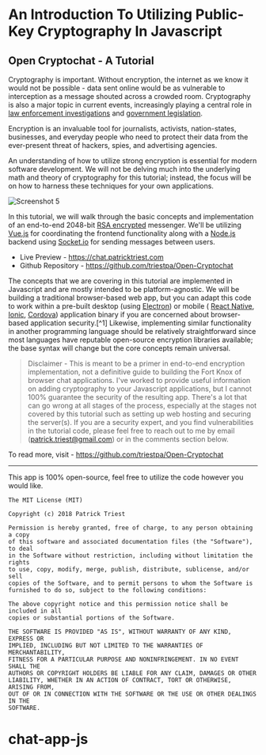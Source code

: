 # An Introduction To Utilizing Public-Key Cryptography In Javascript

## Open Cryptochat - A Tutorial

Cryptography is important.  Without encryption, the internet as we know it would not be possible - data sent online would be as vulnerable to interception as a message shouted across a crowded room.  Cryptography is also a major topic in current events, increasingly playing a central role in [law enforcement investigations](https://en.wikipedia.org/wiki/FBI%E2%80%93Apple_encryption_dispute) and [government legislation](https://www.politico.com/tipsheets/morning-cybersecurity/2017/11/10/texas-shooting-could-revive-encryption-legislation-223290).

Encryption is an invaluable tool for journalists, activists, nation-states, businesses, and everyday people who need to protect their data from the ever-present threat of hackers, spies, and advertising agencies.

An understanding of how to utilize strong encryption is essential for modern software development.  We will not be delving much into the underlying math and theory of cryptography for this tutorial; instead, the focus will be on how to harness these techniques for your own applications.

![Screenshot 5](https://cdn.patricktriest.com/blog/images/posts/e2e-chat/screenshot_5.png)

In this tutorial, we will walk through the basic concepts and implementation of an end-to-end 2048-bit [RSA encrypted](https://en.wikipedia.org/wiki/RSA_(cryptosystem)) messenger. We'll be utilizing [Vue.js](https://vuejs.org/) for coordinating the frontend functionality along with a [Node.js](https://nodejs.org/en/) backend using [Socket.io](https://socket.io/) for sending messages between users.

- Live Preview - https://chat.patricktriest.com
- Github Repository - https://github.com/triestpa/Open-Cryptochat

The concepts that we are covering in this tutorial are implemented in Javascript and are mostly intended to be platform-agnostic.  We will be building a traditional browser-based web app, but you can adapt this code to work within a pre-built desktop (using [Electron](https://electronjs.org/)) or mobile ( [React Native](https://facebook.github.io/react-native/), [Ionic](https://ionicframework.com/), [Cordova](https://cordova.apache.org/)) application binary if you are concerned about browser-based application security.[^1]  Likewise, implementing similar functionality in another programming language should be relatively straightforward since most languages have reputable open-source encryption libraries available; the base syntax will change but the core concepts remain universal.

> Disclaimer - This is meant to be a primer in end-to-end encryption implementation, not a definitive guide to building the Fort Knox of browser chat applications. I've worked to provide useful information on adding cryptography to your Javascript applications, but I cannot 100% guarantee the security of the resulting app.  There's a lot that can go wrong at all stages of the process, especially at the stages not covered by this tutorial such as setting up web hosting and securing the server(s).  If you are a security expert, and you find vulnerabilities in the tutorial code, please feel free to reach out to me by email (patrick.triest@gmail.com) or in the comments section below.

To read more, visit - https://github.com/triestpa/Open-Cryptochat

___


This app is 100% open-source, feel free to utilize the code however you would like.

```
The MIT License (MIT)

Copyright (c) 2018 Patrick Triest

Permission is hereby granted, free of charge, to any person obtaining a copy
of this software and associated documentation files (the "Software"), to deal
in the Software without restriction, including without limitation the rights
to use, copy, modify, merge, publish, distribute, sublicense, and/or sell
copies of the Software, and to permit persons to whom the Software is
furnished to do so, subject to the following conditions:

The above copyright notice and this permission notice shall be included in all
copies or substantial portions of the Software.

THE SOFTWARE IS PROVIDED "AS IS", WITHOUT WARRANTY OF ANY KIND, EXPRESS OR
IMPLIED, INCLUDING BUT NOT LIMITED TO THE WARRANTIES OF MERCHANTABILITY,
FITNESS FOR A PARTICULAR PURPOSE AND NONINFRINGEMENT. IN NO EVENT SHALL THE
AUTHORS OR COPYRIGHT HOLDERS BE LIABLE FOR ANY CLAIM, DAMAGES OR OTHER
LIABILITY, WHETHER IN AN ACTION OF CONTRACT, TORT OR OTHERWISE, ARISING FROM,
OUT OF OR IN CONNECTION WITH THE SOFTWARE OR THE USE OR OTHER DEALINGS IN THE
SOFTWARE.
```
# chat-app-js
